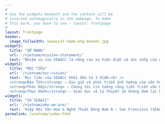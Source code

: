 ```yaml
---
#
# Use the widgets beneath and the content will be
# inserted automagically in the webpage. To make
# this work, you have to use › layout: frontpage
#
layout: frontpage
header:
  image_fullwidth: seaaccsf-home-eng-banner.jpg
widget3:
  title: "SỨ MẠNG"
  url: '/vietnam/mission-statement/'
  text: "Nhiệm vụ của SEAACC là nâng cao sự hiện diện và sức sống của mỗi cộng đồng Đông Nam Á qua các hoạt động về giáo dục, xã hội, và văn hóa nhằm mục tiêu tăng cường các mối liên hệ giữa các cộng đồng Đông Nam Á trong vùng Vịnh San Francisco."
widget2:
  title: "MỤC TIÊU"
  url: '/vietnam/our-vision/'
  text: 'Mục tiêu của SEAACC khởi đầu từ 3 điểm:<br /> 
  <strong>Bảo Tồn</strong> – Gìn giữ và phát triển ảnh hưởng của văn hoá, lịch sử, và nghệ thuật trong các cộng đồng Đông Nam Á.<br />
  <strong>Thúc Đẩy</strong> – Chúng tôi tin tưởng rằng tiến triển văn hoá và dân tộc tính bắt nguồn từ sự nhận thức rằng cội rễ của một người đóng một vai trò quan trọng trong sự phát triển cộng đồng.<br /> 
  <strong>Thực Hành</strong> – Giáo dục và lý thuyết sẽ không đem lại hữu ích gì nếu không được ứng dụng. Các hoạt động văn hóa và xã hội được tổ chức trong vùng Vịnh San Francisco hầu mỗi người và mọi người có cơ hội tham dự và đóng góp trong cộng đồng.'
widget1:
  title: "Về SEAACC"
  url: '/vietnam/who-we-are/'
  text: 'Hiệp Hội Văn Hoá & Nghệ Thuật Đông Nam Á – San Francisco (SEAACC) được thành lập vào năm 2011 bởi các nhóm dân tộc thiểu số trong vùng vịnh San Francisco. Chúng tôi đã thấy văn hóa của cộng đông Đông Nam Á thiếu sự cổ động và bảo tồn, và biết rằng phải có một sự thay đổi. Hiệp hội SEAACC đã được thành lập để đáp ứng một nhu cầu trong cộng đồng khu Tenderloin hầu gia tăng nhận thức văn hóa.'
permalink: /vietnam/index.html
---
```

